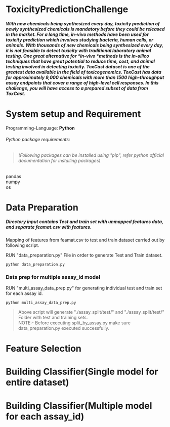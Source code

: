 # ToxicityPredictionChallenge
##### With new chemicals being synthesized every day, toxicity prediction of newly synthesized chemicals is mandatory before they could be released in the market. For a long time, *in-vivo* methods have been used for toxicity prediction which involves studying bacteria, human cells, or animals. With thousands of new chemicals being synthesized every day, it is not feasible to detect toxicity with traditional laboratory animal testing. One great alternative for *in-vivo *methods is the *in-silico* techniques that have great potential to reduce time, cost, and animal testing involved in detecting toxicity. ToxCast dataset is one of the greatest data available in the field of toxicogenomics. ToxCast has data for approximately 9,000 chemicals with more than 1500 high-throughput assay endpoints that cover a range of high-level cell responses. In this challenge, you will have access to a prepared subset of data from ToxCast.


# System setup and Requirement
Programming-Language: **Python**
	
###### Python package requirements:
> ###### (Following packages can be installed using "pip", refer python official documentation for installing packages)
	
pandas   
numpy   
os   

# Data Preparation

##### Directory input contains Test and train set with unmapped features data, and separate feamat.csv with features.
Mapping of features from feamat.csv to test and train dataset carried out by following script.
		
RUN "data_preparation.py" File in order to generate Test and Train dataset.
	
```
python data_preparation.py 
```

### Data prep for multiple assay_id  model
	
RUN "multi_assay_data_prep.py" for generating individual test and train set for each assay id.
```
python multi_assay_data_prep.py
```
> Above script will generate "./assay_split/test/" and "./assay_split/test/" Folder with test and training sets.    
> NOTE:- Before executing split_by_assay.py make sure data_preparation.py executed successfully. 

# Feature Selection

# Building Classifier(Single model for entire dataset)

# Building Classifier(Multiple model for each assay_id)
